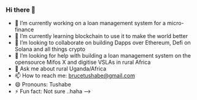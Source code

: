 ### Hi there 👋


- 🔭 I’m currently working on a loan management system for a micro-finance
- 🌱 I’m currently learning blockchain to use it to make the world better
- 👯 I’m looking to collaborate on building Dapps over Ethereum, Defi on Solana and all things crypto
- 🤔 I’m looking for help with building a loan management system on the opensource Mifos X and digitise VSLAs in rural Africa
- 💬 Ask me about rural Uganda/Africa
- 📫 How to reach me: brucetushabe@gmail.com
- 😄 Pronouns: Tushabe
- ⚡ Fun fact: Not sure ..haha
-->
